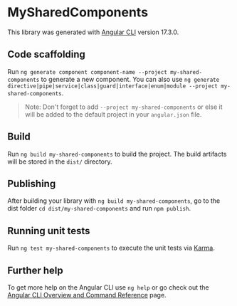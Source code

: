 # MySharedComponents

This library was generated with [Angular CLI](https://github.com/angular/angular-cli) version 17.3.0.

## Code scaffolding

Run `ng generate component component-name --project my-shared-components` to generate a new component. You can also use `ng generate directive|pipe|service|class|guard|interface|enum|module --project my-shared-components`.
> Note: Don't forget to add `--project my-shared-components` or else it will be added to the default project in your `angular.json` file. 

## Build

Run `ng build my-shared-components` to build the project. The build artifacts will be stored in the `dist/` directory.

## Publishing

After building your library with `ng build my-shared-components`, go to the dist folder `cd dist/my-shared-components` and run `npm publish`.

## Running unit tests

Run `ng test my-shared-components` to execute the unit tests via [Karma](https://karma-runner.github.io).

## Further help

To get more help on the Angular CLI use `ng help` or go check out the [Angular CLI Overview and Command Reference](https://angular.io/cli) page.
